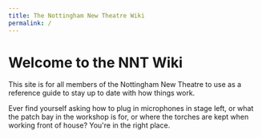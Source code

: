 ```yaml
---
title: The Nottingham New Theatre Wiki
permalink: /
--- 
```


# Welcome to the NNT Wiki 

This site is for all members of the Nottingham New Theatre to use as a reference guide to stay up to date with how things work.

Ever find yourself asking how to plug in microphones in stage left, or what the patch bay in the workshop is for, or where the torches are kept when working front of house? You're in the right place.